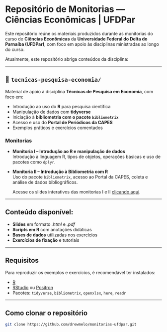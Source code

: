 Repositório de Monitorias — Ciências Econômicas | UFDPar
================

Este repositório reúne os materiais produzidos durante as monitorias do curso de **Ciências Econômicas** da **Universidade Federal do Delta do Parnaíba (UFDPar)**, com foco em apoio às disciplinas ministradas ao longo do curso.

Atualmente, este repositório abriga conteúdos da disciplina:

---

## 📂 `tecnicas-pesquisa-economia/`

Material de apoio à disciplina **Técnicas de Pesquisa em Economia**, com foco em:

- Introdução ao uso do **R** para pesquisa científica
- Manipulação de dados com **tidyverse**
- Iniciação à **bibliometria com o pacote `bibliometrix`**
- Acesso e uso do **Portal de Periódicos da CAPES**
- Exemplos práticos e exercícios comentados

### Monitorias

- **Monitoria I – Introdução ao R e manipulação de dados**  
  Introdução à linguagem R, tipos de objetos, operações básicas e uso de pacotes como `dplyr`.

- **Monitoria II – Introdução à Bibliometria com R**  
  Uso do pacote `bibliometrix`, acesso ao Portal da CAPES, coleta e análise de dados bibliográficos.  

  Acesse os slides interativos das monitorias I e II [clicando aqui](https://drewmelo.github.io/monitorias-ufdpar/#/title-slide).

---

## Conteúdo disponível:
- **Slides** em formato *.html* e *.pdf*
- **Scripts em R** com anotações didáticas
- **Bases de dados** utilizadas nos exercícios 
- **Exercícios de fixação** e tutoriais

---

##  Requisitos

Para reproduzir os exemplos e exercícios, é recomendável ter instalados:

- [R](https://cran.r-project.org/)
- [RStudio](https://posit.co/download/rstudio-desktop/) ou [Positron](https://positron.posit.co/)
- Pacotes: `tidyverse`, `bibliometrix`, `openxlsx`, `here`, `readr`

---

## Como clonar o repositório

```bash
git clone https://github.com/drewmelo/monitorias-ufdpar.git
```